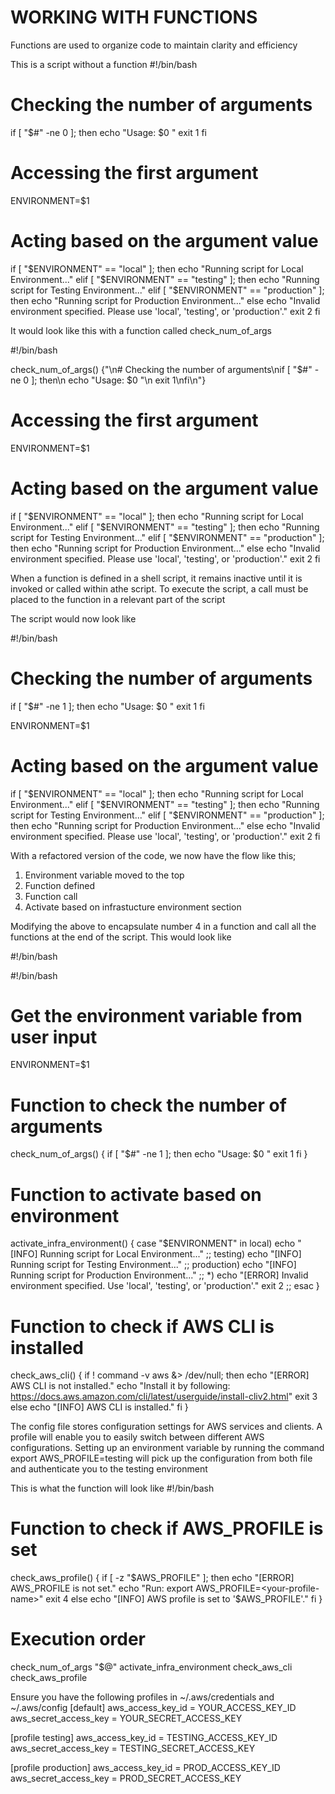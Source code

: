 # WORKING WITH FUNCTIONS
Functions are used to organize code to maintain clarity and efficiency

This is a script without a function
#!/bin/bash

# Checking the number of arguments
if [ "$#" -ne 0 ]; then
    echo "Usage: $0 <environment>"
    exit 1
fi

# Accessing the first argument
ENVIRONMENT=$1

# Acting based on the argument value
if [ "$ENVIRONMENT" == "local" ]; then
  echo "Running script for Local Environment..."
elif [ "$ENVIRONMENT" == "testing" ]; then
  echo "Running script for Testing Environment..."
elif [ "$ENVIRONMENT" == "production" ]; then
  echo "Running script for Production Environment..."
else
  echo "Invalid environment specified. Please use 'local', 'testing', or 'production'."
  exit 2
fi

It would look like this with a function called check_num_of_args

#!/bin/bash

check_num_of_args() {"\n# Checking the number of arguments\nif [ \"$#\" -ne 0 ]; then\n    echo \"Usage: $0 <environment>\"\n    exit 1\nfi\n"}

# Accessing the first argument
ENVIRONMENT=$1

# Acting based on the argument value
if [ "$ENVIRONMENT" == "local" ]; then
  echo "Running script for Local Environment..."
elif [ "$ENVIRONMENT" == "testing" ]; then
  echo "Running script for Testing Environment..."
elif [ "$ENVIRONMENT" == "production" ]; then
  echo "Running script for Production Environment..."
else
  echo "Invalid environment specified. Please use 'local', 'testing', or 'production'."
  exit 2
fi

When a function is defined in a shell script, it remains inactive until it is invoked or called within athe script. To execute the script, a call must be placed to the function in a relevant part of the script

The script would now look like 

#!/bin/bash

# Checking the number of arguments
if [ "$#" -ne 1 ]; then
    echo "Usage: $0 <environment>"
    exit 1
fi

ENVIRONMENT=$1

# Acting based on the argument value
if [ "$ENVIRONMENT" == "local" ]; then
  echo "Running script for Local Environment..."
elif [ "$ENVIRONMENT" == "testing" ]; then
  echo "Running script for Testing Environment..."
elif [ "$ENVIRONMENT" == "production" ]; then
  echo "Running script for Production Environment..."
else
  echo "Invalid environment specified. Please use 'local', 'testing', or 'production'."
  exit 2
fi


With a refactored version of the code, we now have the flow like this;
1. Environment variable moved to the top
2. Function defined
3. Function call
4. Activate based on infrastucture environment section

Modifying the above to encapsulate number 4 in a function and call all the functions at the end of the script. This would look like

#!/bin/bash

#!/bin/bash

# Get the environment variable from user input
ENVIRONMENT=$1

# Function to check the number of arguments
check_num_of_args() {
  if [ "$#" -ne 1 ]; then
    echo "Usage: $0 <environment>"
    exit 1
  fi
}

# Function to activate based on environment
activate_infra_environment() {
  case "$ENVIRONMENT" in
    local)
      echo "[INFO] Running script for Local Environment..."
      ;;
    testing)
      echo "[INFO] Running script for Testing Environment..."
      ;;
    production)
      echo "[INFO] Running script for Production Environment..."
      ;;
    *)
      echo "[ERROR] Invalid environment specified. Use 'local', 'testing', or 'production'."
      exit 2
      ;;
  esac
}

# Function to check if AWS CLI is installed
check_aws_cli() {
  if ! command -v aws &> /dev/null; then
    echo "[ERROR] AWS CLI is not installed."
    echo "Install it by following: https://docs.aws.amazon.com/cli/latest/userguide/install-cliv2.html"
    exit 3
  else
    echo "[INFO] AWS CLI is installed."
  fi
}

The config file stores configuration settings for AWS services and clients. A profile will enable you to easily switch between different AWS configurations. Setting up an environment variable by running the command export AWS_PROFILE=testing will pick up the configuration from both file and authenticate you to the testing environment

This is what the function will look like
#!/bin/bash

# Function to check if AWS_PROFILE is set
check_aws_profile() {
  if [ -z "$AWS_PROFILE" ]; then
    echo "[ERROR] AWS_PROFILE is not set."
    echo "Run: export AWS_PROFILE=<your-profile-name>"
    exit 4
  else
    echo "[INFO] AWS profile is set to '$AWS_PROFILE'."
  fi
}

# Execution order
check_num_of_args "$@"
activate_infra_environment
check_aws_cli
check_aws_profile


Ensure you have the following profiles in ~/.aws/credentials and ~/.aws/config
[default]
aws_access_key_id = YOUR_ACCESS_KEY_ID
aws_secret_access_key = YOUR_SECRET_ACCESS_KEY

[profile testing]
aws_access_key_id = TESTING_ACCESS_KEY_ID
aws_secret_access_key = TESTING_SECRET_ACCESS_KEY

[profile production]
aws_access_key_id = PROD_ACCESS_KEY_ID
aws_secret_access_key = PROD_SECRET_ACCESS_KEY

